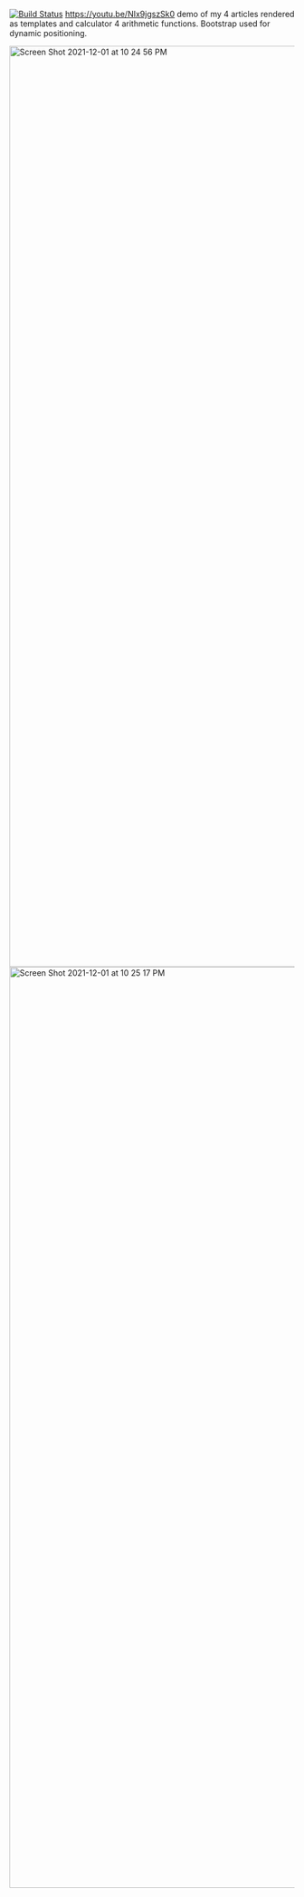 [![Build Status](https://app.travis-ci.com/nayeemkamal/calc2.svg?branch=main)](https://app.travis-ci.com/nayeemkamal/calc2)
https://youtu.be/NIx9jgszSk0
demo of my 4 articles rendered as templates and calculator 4 arithmetic functions. Bootstrap used for dynamic positioning.

<img width="1625" alt="Screen Shot 2021-12-01 at 10 24 56 PM" src="https://user-images.githubusercontent.com/33039967/144352305-2743bd10-79d2-454a-927e-3734b48899b4.png">
<img width="1625" alt="Screen Shot 2021-12-01 at 10 25 17 PM" src="https://user-images.githubusercontent.com/33039967/144352345-4432e373-6f95-4a17-8d90-436199d9c633.png">
